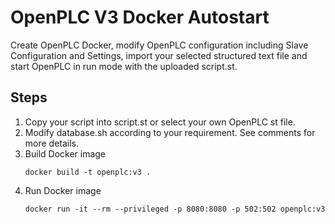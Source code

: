 # OpenPLC V3 Docker Autostart
Create OpenPLC Docker, modify OpenPLC configuration including Slave Configuration and Settings, import your selected structured text file and start OpenPLC in run mode with the uploaded script.st.

## Steps
1. Copy your script into script.st or select your own OpenPLC st file.
2. Modify database.sh according to your requirement. See comments for more details.
3. Build Docker image
    ```
    docker build -t openplc:v3 .
    ```
4.  Run Docker image
    ```
    docker run -it --rm --privileged -p 8080:8080 -p 502:502 openplc:v3
    ```
